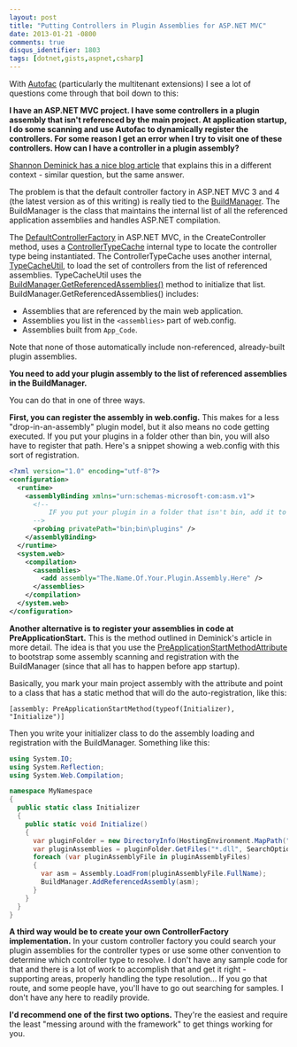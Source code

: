 ```yaml
---
layout: post
title: "Putting Controllers in Plugin Assemblies for ASP.NET MVC"
date: 2013-01-21 -0800
comments: true
disqus_identifier: 1803
tags: [dotnet,gists,aspnet,csharp]
---
```

With [Autofac](https://autofac.googlecode.com) (particularly the multitenant extensions) I see a lot of questions come through that boil down to this:

**I have an ASP.NET MVC project. I have some controllers in a plugin assembly that isn't referenced by the main project. At application startup, I do some scanning and use Autofac to dynamically register the controllers. For some reason I get an error when I try to visit one of these controllers. How can I have a controller in a plugin assembly?**

[Shannon Deminick has a nice blog article](http://shazwazza.com/post/developing-a-plugin-framework-in-aspnet-with-medium-trust.aspx) that explains this in a different context - similar question, but the same answer.

The problem is that the default controller factory in ASP.NET MVC 3 and 4 (the latest version as of this writing) is really tied to the [BuildManager](http://msdn.microsoft.com/en-us/library/system.web.compilation.buildmanager.aspx). The BuildManager is the class that maintains the internal list of all the referenced application assemblies and handles ASP.NET compilation.

The [DefaultControllerFactory](http://aspnetwebstack.codeplex.com/SourceControl/changeset/view/c53dfc7ee085#src/System.Web.Mvc/DefaultControllerFactory.cs) in ASP.NET MVC, in the CreateController method, uses a [ControllerTypeCache](http://aspnetwebstack.codeplex.com/SourceControl/changeset/view/c53dfc7ee085#src/System.Web.Mvc/ControllerTypeCache.cs) internal type to locate the controller type being instantiated. The ControllerTypeCache uses another internal, [TypeCacheUtil](http://aspnetwebstack.codeplex.com/SourceControl/changeset/view/c53dfc7ee085#src/System.Web.Mvc/TypeCacheUtil.cs), to load the set of controllers from the list of referenced assemblies. TypeCacheUtil uses the [BuildManager.GetReferencedAssemblies()](http://msdn.microsoft.com/en-us/library/system.web.compilation.buildmanager.getreferencedassemblies.aspx) method to initialize that list. BuildManager.GetReferencedAssemblies() includes:

-   Assemblies that are referenced by the main web application.
-   Assemblies you list in the `<assemblies>` part of web.config.
-   Assemblies built from `App_Code`.

Note that none of those automatically include non-referenced, already-built plugin assemblies.

**You need to add your plugin assembly to the list of referenced assemblies in the BuildManager.**

You can do that in one of three ways.

**First, you can register the assembly in web.config.** This makes for a less "drop-in-an-assembly" plugin model, but it also means no code getting executed. If you put your plugins in a folder other than bin, you will also have to register that path. Here's a snippet showing a web.config with this sort of registration.

```xml
<?xml version="1.0" encoding="utf-8"?>
<configuration>
  <runtime>
    <assemblyBinding xmlns="urn:schemas-microsoft-com:asm.v1">
      <!--
          IF you put your plugin in a folder that isn't bin, add it to the probing path
      -->
      <probing privatePath="bin;bin\plugins" />
    </assemblyBinding>
  </runtime>
  <system.web>
    <compilation>
      <assemblies>
        <add assembly="The.Name.Of.Your.Plugin.Assembly.Here" />
      </assemblies>
    </compilation>
  </system.web>
</configuration>
```

**Another alternative is to register your assemblies in code at PreApplicationStart.** This is the method outlined in Deminick's article in more detail. The idea is that you use the [PreApplicationStartMethodAttribute](http://msdn.microsoft.com/en-us/library/system.web.preapplicationstartmethodattribute.aspx) to bootstrap some assembly scanning and registration with the BuildManager (since that all has to happen before app startup).

Basically, you mark your main project assembly with the attribute and point to a class that has a static method that will do the auto-registration, like this:

`[assembly: PreApplicationStartMethod(typeof(Initializer), "Initialize")]`

Then you write your initializer class to do the assembly loading and registration with the BuildManager. Something like this:

```csharp
using System.IO;
using System.Reflection;
using System.Web.Compilation;

namespace MyNamespace
{
  public static class Initializer
  {
    public static void Initialize()
    {
      var pluginFolder = new DirectoryInfo(HostingEnvironment.MapPath("~/plugins"));
      var pluginAssemblies = pluginFolder.GetFiles("*.dll", SearchOption.AllDirectories);
      foreach (var pluginAssemblyFile in pluginAssemblyFiles)
      {
        var asm = Assembly.LoadFrom(pluginAssemblyFile.FullName);
        BuildManager.AddReferencedAssembly(asm);
      }
    }
  }
}
```

**A third way would be to create your own ControllerFactory implementation.** In your custom controller factory you could search your plugin assemblies for the controller types or use some other convention to determine which controller type to resolve. I don't have any sample code for that and there is a lot of work to accomplish that and get it right - supporting areas, properly handling the type resolution... If you go that route, and some people have, you'll have to go out searching for samples. I don't have any here to readily provide.

**I'd recommend one of the first two options.** They're the easiest and require the least "messing around with the framework" to get things working for you.
